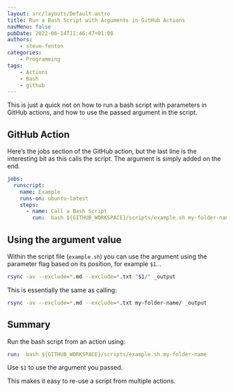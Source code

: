 ```yaml
---
layout: src/layouts/Default.astro
title: Run a Bash Script with Arguments in GitHub Actions
navMenu: false
pubDate: 2022-06-14T11:46:47+01:00
authors:
    - steve-fenton
categories:
    - Programming
tags:
    - Actions
    - Bash
    - github
---
```


This is just a quick not on how to run a bash script with parameters in GitHub actions, and how to use the passed argument in the script.

## GitHub Action

Here’s the jobs section of the GitHub action, but the last line is the interesting bit as this calls the script. The argument is simply added on the end.

```yaml
jobs:
  runscript:
    name: Example
    runs-on: ubuntu-latest
    steps:
      - name: Call a Bash Script
        run:  bash ${GITHUB_WORKSPACE}/scripts/example.sh my-folder-name
```

## Using the argument value

Within the script file (`example.sh`) you can use the argument using the parameter flag based on its position, for example `$1`…

```bash
rsync -av --exclude=*.md --exclude=*.txt "$1/" _output
```

This is essentially the same as calling:

```bash
rsync -av --exclude=*.md --exclude=*.txt my-folder-name/ _output
```

## Summary

Run the bash script from an action using:

```yaml
run:  bash ${GITHUB_WORKSPACE}/scripts/example.sh my-folder-name
```

Use `$1` to use the argument you passed.

This makes it easy to re-use a script from multiple actions.
